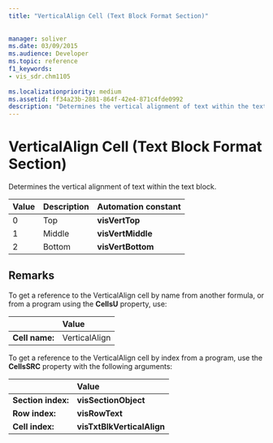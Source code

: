 ```yaml
---
title: "VerticalAlign Cell (Text Block Format Section)"
 
 
manager: soliver
ms.date: 03/09/2015
ms.audience: Developer
ms.topic: reference
f1_keywords:
- vis_sdr.chm1105
 
ms.localizationpriority: medium
ms.assetid: ff34a23b-2881-864f-42e4-871c4fde0992
description: "Determines the vertical alignment of text within the text block."
---
```


# VerticalAlign Cell (Text Block Format Section)

Determines the vertical alignment of text within the text block.
  
|**Value**|**Description**|**Automation constant**|
|:-----|:-----|:-----|
| 0  <br/> | Top  <br/> |**visVertTop** <br/> |
| 1  <br/> | Middle  <br/> |**visVertMiddle** <br/> |
| 2  <br/> | Bottom  <br/> |**visVertBottom** <br/> |
   
## Remarks

To get a reference to the VerticalAlign cell by name from another formula, or from a program using the **CellsU** property, use: 
  
||Value |
|:-----|:-----|
| **Cell name:**  <br/> | VerticalAlign  <br/> |
   
To get a reference to the VerticalAlign cell by index from a program, use the **CellsSRC** property with the following arguments: 
  
||Value |
|:-----|:-----|
| **Section index:**  <br/> |**visSectionObject** <br/> |
| **Row index:**  <br/> |**visRowText** <br/> |
| **Cell index:**  <br/> |**visTxtBlkVerticalAlign** <br/> |
   

